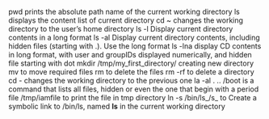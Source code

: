 pwd  prints the absolute path name of the current working directory
ls  displays the content list of current directory
cd ~ changes the working directory to the user’s home directory
ls -l Display current directory contents in a long format
ls -al Display current directory contents, including hidden files (starting with .). Use the long format
ls -lna display CD contents in long format, with user and groupIDs displayed numerically, and hidden file starting with dot
mkdir /tmp/my_first_directory/ creating new directory
mv to move required files
rm to delete the files
rm -rf to delete a directory
cd - changes the working directory to the previous one
la -al . .. /boot is a command that lists all files, hidden or even the one that begin with a period
file /tmp/iamfile to print the file in tmp directory
ln -s /bin/ls_/s_ to Create a symbolic link to /bin/ls, named __ls__ in the current working directory
